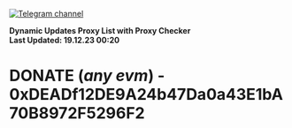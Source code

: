 [![Telegram channel](https://img.shields.io/endpoint?url=https://runkit.io/damiankrawczyk/telegram-badge/branches/master?url=https://t.me/n4z4v0d)](https://t.me/n4z4v0d) 

**Dynamic Updates Proxy List with Proxy Checker**  
**Last Updated: 19.12.23 00:20**

# DONATE (_any evm_) - 0xDEADf12DE9A24b47Da0a43E1bA70B8972F5296F2
